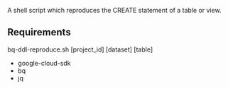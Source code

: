 A shell script which reproduces the CREATE statement of a table or view.

## Requirements
bq-ddl-reproduce.sh [project_id] [dataset] [table]
* google-cloud-sdk
* bq
* jq
